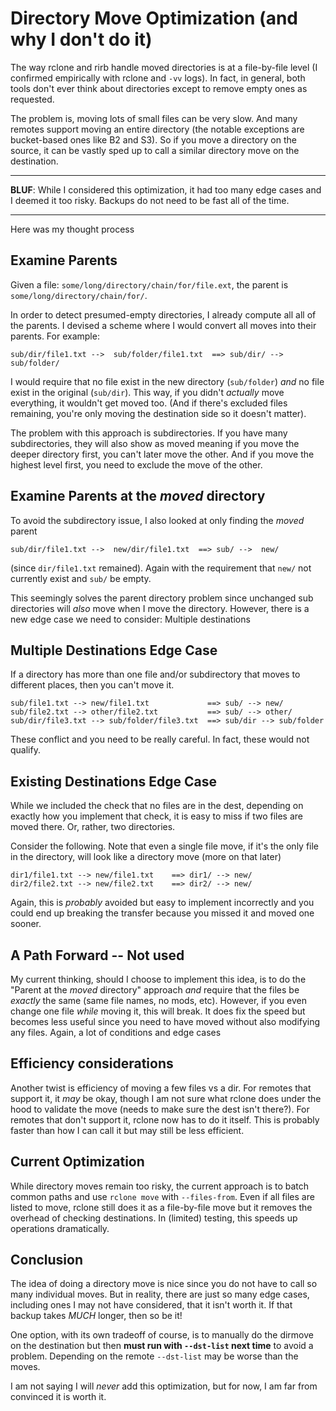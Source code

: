 # Directory Move Optimization (and why I don't do it)

The way rclone and rirb handle moved directories is at a file-by-file level (I confirmed empirically with rclone and `-vv` logs). In fact, in general, both tools don't ever think about directories except to remove empty ones as requested.

The problem is, moving lots of small files can be very slow. And many remotes support moving an entire directory (the notable exceptions are bucket-based ones like B2 and S3). So if you move a directory on the source, it can be vastly sped up to call a similar directory move on the destination.

---

**BLUF**: While I considered this optimization, it had too many edge cases and I deemed it too risky. Backups do not need to be fast all of the time.

---

Here was my thought process

## Examine Parents

Given a file: `some/long/directory/chain/for/file.ext`, the parent is `some/long/directory/chain/for/`. 

In order to detect presumed-empty directories, I already compute all all of the parents. I devised a scheme where I would convert all moves into their parents. For example:

    sub/dir/file1.txt -->  sub/folder/file1.txt  ==> sub/dir/ -->  sub/folder/

I would require that no file exist in the new directory (`sub/folder`) *and* no file exist in the original (`sub/dir`). This way, if you didn't *actually* move everything, it wouldn't get moved too. (And if there's excluded files remaining, you're only moving the destination side so it doesn't matter).

The problem with this approach is subdirectories. If you have many subdirectories, they will also show as moved meaning if you move the deeper directory first, you can't later move the other. And if you move the highest level first, you need to exclude the move of the other.

## Examine Parents at the *moved* directory

To avoid the subdirectory issue, I also looked at only finding the *moved* parent

    sub/dir/file1.txt -->  new/dir/file1.txt  ==> sub/ -->  new/

(since `dir/file1.txt` remained). Again with the requirement that `new/` not currently exist and `sub/` be empty.

This seemingly solves the parent directory problem since unchanged sub directories will *also* move when I move the directory. However, there is a new edge case we need to consider: Multiple destinations

## Multiple Destinations Edge Case

If a directory has more than one file and/or subdirectory that moves to different places, then you can't move it.

    sub/file1.txt --> new/file1.txt             ==> sub/ --> new/
    sub/file2.txt --> other/file2.txt           ==> sub/ --> other/
    sub/dir/file3.txt --> sub/folder/file3.txt  ==> sub/dir --> sub/folder
    
These conflict and you need to be really careful. In fact, these would not qualify.

## Existing Destinations Edge Case

While we included the check that no files are in the dest, depending on exactly how you implement that check, it is easy to miss if two files are moved there. Or, rather, two directories.

Consider the following. Note that even a single file move, if it's the only file in the directory, will look like a directory move (more on that later)

    dir1/file1.txt --> new/file1.txt    ==> dir1/ --> new/
    dir2/file2.txt --> new/file2.txt    ==> dir2/ --> new/

Again, this is *probably* avoided but easy to implement incorrectly and you could end up breaking the transfer because you missed it and moved one sooner.

## A Path Forward -- Not used

My current thinking, should I choose to implement this idea, is to do the "Parent at the *moved* directory" approach *and* require that the files be *exactly* the same (same file names, no mods, etc). However, if you even change one file *while* moving it, this will break. It does fix the speed but becomes less useful since you need to have moved without also modifying any files. Again, a lot of conditions and edge cases

## Efficiency considerations

Another twist is efficiency of moving a few files vs a dir. For remotes that support it, it *may* be okay, though I am not sure what rclone does under the hood to validate the move (needs to make sure the dest isn't there?). For remotes that don't support it, rclone now has to do it itself. This is probably faster than how I can call it but may still be less efficient.

## Current Optimization

While directory moves remain too risky, the current approach is to batch common paths and use `rclone move` with  `--files-from`. Even if all files are listed to move, rclone still does it as a file-by-file move but it removes the overhead of checking destinations. In (limited) testing, this speeds up operations dramatically.

## Conclusion

The idea of doing a directory move is nice since you do not have to call so many individual moves. But in reality, there are just so many edge cases, including ones I may not have considered, that it isn't worth it. If that backup takes *MUCH* longer, then so be it!

One option, with its own tradeoff of course, is to manually do the dirmove on the destination but then **must run with `--dst-list` next time** to avoid a problem. Depending on the remote `--dst-list` may be worse than the moves.

I am not saying I will *never* add this optimization, but for now, I am far from convinced it is worth it.


